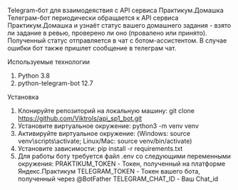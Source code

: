 Telegram-бот для взаимодеяствия с API сервиса Практикум.Домашка
Телеграм-бот периодически обращается к API сервиса Практикум.Домашка и узнаёт статус вашего домашнего задания - взято ли задание в ревью, проверено ли оно (провалено или принято).
Полученный статус отправляется в чат с ботом-ассистентом. В случае ошибки бот также пришлет сообщение в телеграм чат.

Используемые технологии
1. Python 3.8
2. python-telegram-bot 12.7

Установка
1. Клонируйте репозиторий на локальную машину: git clone https://github.com/Viktrols/api_sp1_bot.git
2. Установите виртуальное окружение: python3 -m venv venv
3. Активируйте виртуальное окружение: (Windows: source venv\scripts\activate; Linux/Mac: source venv/bin/activate)
4. Установите зависимости: pip install -r requirements.txt
5. Для работы боту требуется файл .env со следующими переменными окружения:
PRAKTIKUM_TOKEN - Токен, полученный на платформе Яндекс.Практикум
TELEGRAM_TOKEN - Токен вашего бота, полученный через @BotFather
TELEGRAM_CHAT_ID - Ваш Chat_id
